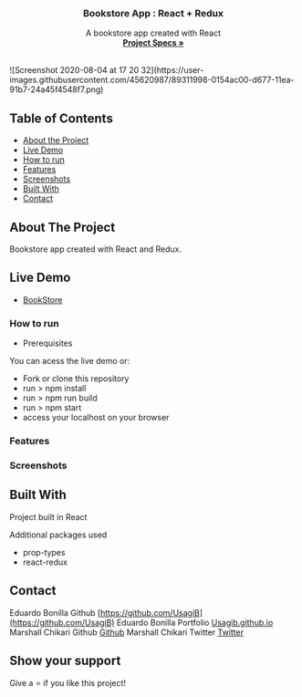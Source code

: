 <br />
<p align="center">

 <h3 align="center">Bookstore App : React + Redux</h3>

 <p align="center">
   A bookstore app created with React
   <br />
   <a href="https://github.com/Usagib/redux-bookstore"><strong> Project Specs »</strong></a>
   <br />
   <br />
 </p>
</p>
 ![Screenshot 2020-08-04 at 17 20 32](https://user-images.githubusercontent.com/45620987/89311998-0154ac00-d677-11ea-91b7-24a45f4548f7.png)

<!-- TABLE OF CONTENTS -->
## Table of Contents

* [About the Project](#about-the-project)
* [Live Demo](#live-demo)
* [How to run](#how-to-run)
* [Features](#features)
* [Screenshots](#screenshots)
* [Built With](#built-with)
* [Contact](#contact)

## About The Project

Bookstore app created with React and Redux.

## Live Demo

* [BookStore](https://marshall-eduardo-bookstore.herokuapp.com/)

### How to run

- Prerequisites

You can acess the live demo or:

- Fork or clone this repository
- run > npm install
- run > npm run build
- run > npm start
- access your localhost on your browser

### Features


### Screenshots


## Built With
Project built in React

Additional packages used
* prop-types
* react-redux

## Contact

Eduardo Bonilla Github [https://github.com/UsagiB](https://github.com/UsagiB)
Eduardo Bonilla Portfolio [Usagib.github.io](http://usagib.github.io)
Marshall Chikari Github [Github](https://github.com/gitnyasha)
Marshall Chikari Twitter [Twitter](https://twitter.com/marshallchikari )


## Show your support

Give a ⭐️ if you like this project!
